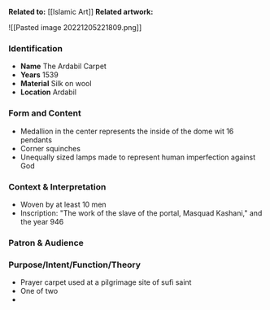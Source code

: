 **Related to:** [[Islamic Art]]
**Related artwork:** 
 
![[Pasted image 20221205221809.png]]

### Identification
- **Name** The Ardabil Carpet
- **Years** 1539
- **Material** Silk on wool
- **Location** Ardabil

### Form and Content
- Medallion in the center represents the inside of the dome wit 16 pendants
- Corner squinches
- Unequally sized lamps made to represent human imperfection against God

### Context & Interpretation
- Woven by at least 10 men
- Inscription: "The work of the slave of the portal, Masquad Kashani," and the year 946

### Patron & Audience


### Purpose/Intent/Function/Theory
- Prayer carpet used at a pilgrimage site of sufi saint
- One of two
- 